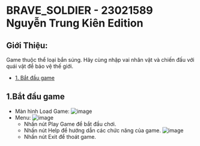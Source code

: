 # BRAVE_SOLDIER - 23021589 Nguyễn Trung Kiên Edition
## Giới Thiệu:
 Game thuộc thể loại bắn súng. Hãy cùng nhập vai nhân vật và chiến đấu với quái vật để bảo vệ thế giới.
 - [1. Bắt đầu game](#1-bắt-đầu-game)
## 1.Bắt đầu game
 - Màn hình Load Game:
   ![image](https://github.com/trungkiena3k24thptcvp/Bai-Tap-Lon-LTNC/assets/162546220/ce82dbd5-a5cc-44b1-b68e-ce0bd3746e03)
 - Menu:
   ![image](https://github.com/trungkiena3k24thptcvp/Bai-Tap-Lon-LTNC/assets/162546220/3f863252-d1c4-4e35-824f-179a9e3d787d)
   + Nhấn nút Play Game để bắt đầu chơi.
   + Nhấn nút Help để hướng dẫn các chức năng của game.
     ![image](https://github.com/trungkiena3k24thptcvp/Bai-Tap-Lon-LTNC/assets/162546220/24e6be22-43d3-4ced-a1d5-7a8bd4df6806)
   + Nhấn nút Exit để thoát game. 
   
